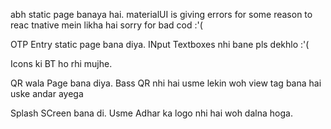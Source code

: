abh static page banaya hai.
materialUI is giving errors for some reason to reac tnative mein likha hai
sorry for bad cod :'(

OTP Entry static page bana diya. INput Textboxes nhi bane pls dekhlo :'(

Icons ki BT ho rhi mujhe.

QR wala Page bana diya. Bass QR nhi hai usme lekin woh view tag bana hai uske andar ayega

Splash SCreen bana di. Usme Adhar ka logo nhi hai woh dalna hoga.
